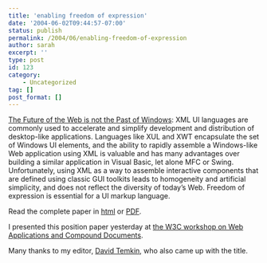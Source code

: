 ```yaml
---
title: 'enabling freedom of expression'
date: '2004-06-02T09:44:57-07:00'
status: publish
permalink: /2004/06/enabling-freedom-of-expression
author: sarah
excerpt: ''
type: post
id: 123
category:
    - Uncategorized
tag: []
post_format: []
---
```

[The Future of the Web is not the Past of Windows](https://www.ultrasaurus.com/writing/future-is-not-the-past/future-is-not-the-past.html): XML UI languages are commonly used to accelerate and simplify development and distribution of desktop-like applications. Languages like XUL and XWT encapsulate the set of Windows UI elements, and the ability to rapidly assemble a Windows-like Web application using XML is valuable and has many advantages over building a similar application in Visual Basic, let alone MFC or Swing. Unfortunately, using XML as a way to assemble interactive components that are defined using classic GUI toolkits leads to homogeneity and artificial simplicity, and does not reflect the diversity of today’s Web. Freedom of expression is essential for a UI markup language.

Read the complete paper in [html](https://www.ultrasaurus.com/writing/future-is-not-the-past/future-is-not-the-past.html) or [PDF](https://www.ultrasaurus.com/writing/future-is-not-the-past/w3c-futureofwebui.pdf).

I presented this position paper yesterday at [the W3C workshop on Web Applications and Compound Documents](http://www.w3.org/2004/04/webapps-cdf-ws/).

Many thanks to my editor, [David Temkin](http://www.davidtemkin.com), who also came up with the title.